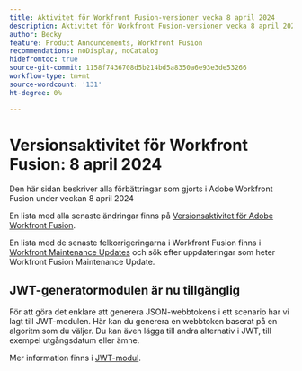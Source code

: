 ```yaml
---
title: Aktivitet för Workfront Fusion-versioner vecka 8 april 2024
description: Aktivitet för Workfront Fusion-versioner vecka 8 april 2024
author: Becky
feature: Product Announcements, Workfront Fusion
recommendations: noDisplay, noCatalog
hidefromtoc: true
source-git-commit: 1158f7436708d5b214bd5a8350a6e93e3de53266
workflow-type: tm+mt
source-wordcount: '131'
ht-degree: 0%

---
```


# Versionsaktivitet för Workfront Fusion: 8 april 2024

Den här sidan beskriver alla förbättringar som gjorts i Adobe Workfront Fusion under veckan 8 april 2024

En lista med alla senaste ändringar finns på [Versionsaktivitet för Adobe Workfront Fusion](../../../product-announcements/product-releases/fusion-release-activity/fusion-release-activity.md).

En lista med de senaste felkorrigeringarna i Workfront Fusion finns i [Workfront Maintenance Updates](https://experienceleague.adobe.com/docs/workfront-known-issues/releases/current-updates.html) och sök efter uppdateringar som heter Workfront Fusion Maintenance Update.

## JWT-generatormodulen är nu tillgänglig

För att göra det enklare att generera JSON-webbtokens i ett scenario har vi lagt till JWT-modulen. Här kan du generera en webbtoken baserat på en algoritm som du väljer. Du kan även lägga till andra alternativ i JWT, till exempel utgångsdatum eller ämne.

Mer information finns i [JWT-modul](/help/quicksilver/workfront-fusion/apps-and-their-modules/jwt-modules.md).

